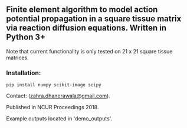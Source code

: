## Finite element algorithm to model action potential propagation in a square tissue matrix via reaction diffusion equations. Written in Python 3+

Note that current functionality is only tested on 21 x 21 square tissue 
matrices.

### Installation:

`pip install numpy scikit-image scipy`

Contact: (zahra.dhanerawala@gmail.com).

Published in NCUR Proceedings 2018.

Example outputs located in 'demo_outputs'.
